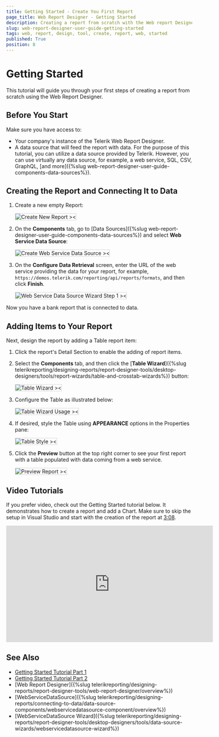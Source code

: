 ```yaml
---
title: Getting Started - Create You First Report
page_title: Web Report Designer - Getting Started
description: Creating a report from scratch with the Web report Designer offered by Telerik Reporting.
slug: web-report-designer-user-guide-getting-started
tags: web, report, design, tool, create, report, web, started 
published: True
position: 8
---
```

<style>
img[alt$="><"] {
  border: 1px solid lightgrey;
}
</style>

# Getting Started 

This tutorial will guide you through your first steps of creating a report from scratch using the Web Report Designer.

## Before You Start

Make sure you have access to:

* Your company's instance of the Telerik Web Report Designer.
* A data source that will feed the report with data. For the purpose of this tutorial, you can utilize a data source provided by Telerik. However, you can use virtually any data source, for example, a web service, SQL, CSV, GraphQL, [and more]({%slug web-report-designer-user-guide-components-data-sources%}).

## Creating the Report and Connecting It to Data

1. Create a new empty Report:

    ![Create New Report ><](images/wrd-create-new-report.gif)

2. On the **Components** tab, go to [Data Sources]({%slug web-report-designer-user-guide-components-data-sources%}) and select **Web Service Data Source**:

    ![Create Web Service Data Source ><](images/wrd-create-web-service-data-source.png)  

3. On the **Configure Data Retrieval** screen, enter the URL of the web service providing the data for your report, for example, `https://demos.telerik.com/reporting/api/reports/formats`, and then click **Finish**.

    ![Web Service Data Source Wizard Step 1 ><](images/wrd-create-web-service-data-source-wizard-step1.png)

Now you have a bank report that is connected to data.

## Adding Items to Your Report

Next, design the report by adding a Table report item:

1. Click the report's Detail Section to enable the adding of report items.

1. Select the **Components** tab, and then click the [**Table Wizard**]({%slug telerikreporting/designing-reports/report-designer-tools/desktop-designers/tools/report-wizards/table-and-crosstab-wizards%}) button:  

    ![Table Wizard ><](images/wrd-table-wizard.png)

1. Configure the Table as illustrated below:

    ![Table Wizard Usage ><](images/wrd-table-wizard-usage.gif)  

1. If desired, style the Table using **APPEARANCE** options in the Properties pane:

    ![Table Style ><](images/wrd-table-style.png)

1. Click the **Preview** button at the top right corner to see your first report with a table populated with data coming from a web service.

    ![Preview Report ><](images/wrd-preview-report.png)  

## Video Tutorials

If you prefer video, check out the Getting Started tutorial below. It demonstrates how to create a report and add a Chart. Make sure to skip the setup in Visual Studio and start with the creation of the report at [3:08](https://www.youtube.com/embed/L-utkcB8-5c?si=bmJU9ggpSOykHdLK&amp;start=188).

<iframe width="560" height="315" src="https://www.youtube.com/embed/L-utkcB8-5c?si=bmJU9ggpSOykHdLK&amp;start=188" title="YouTube video player" frameborder="0" allow="accelerometer; autoplay; clipboard-write; encrypted-media; gyroscope; picture-in-picture; web-share" referrerpolicy="strict-origin-when-cross-origin" allowfullscreen></iframe>

## See Also

* [Getting Started Tutorial Part 1](https://www.youtube.com/embed/L-utkcB8-5c?si=bmJU9ggpSOykHdLK&amp;start=188)
* [Getting Started Tutorial Part 2](https://www.youtube.com/watch?v=DXKlgq-MYIU)
* [Web Report Designer]({%slug telerikreporting/designing-reports/report-designer-tools/web-report-designer/overview%})
* [WebServiceDataSource]({%slug telerikreporting/designing-reports/connecting-to-data/data-source-components/webservicedatasource-component/overview%})
* [WebServiceDataSource Wizard]({%slug telerikreporting/designing-reports/report-designer-tools/desktop-designers/tools/data-source-wizards/webservicedatasource-wizard%})
